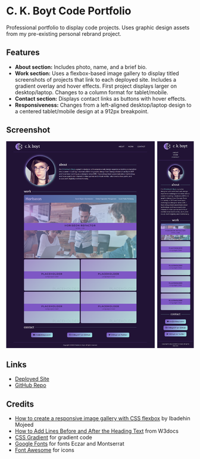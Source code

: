 # C. K. Boyt Code Portfolio
Professional portfolio to display code projects. Uses graphic design assets from my pre-existing personal rebrand project.

## Features
- **About section:** Includes photo, name, and a brief bio.
- **Work section:** Uses a flexbox-based image gallery to display titled screenshots of projects that link to each deployed site. Includes a gradient overlay and hover effects. First project displays larger on desktop/laptop. Changes to a column format for tablet/mobile.
- **Contact section:** Displays contact links as buttons with hover effects.
- **Responsiveness:** Changes from a left-aligned desktop/laptop design to a centered tablet/mobile design at a 912px breakpoint.

## Screenshot
![Screenshot of desktop and mobile versions of the site.](assets/images/app-screenshot.png)

## Links
- [Deployed Site](https://ckboytgt.github.io/ckboyt-portfolio/)
- [GitHub Repo](https://github.com/CKBoytGT/ckboyt-portfolio)

## Credits
- [How to create a responsive image gallery with CSS flexbox](https://blog.logrocket.com/responsive-image-gallery-css-flexbox/) by Ibadehin Mojeed
- [How to Add Lines Before and After the Heading Text](https://www.w3docs.com/snippets/css/how-to-add-lines-before-and-after-heading-text.html) from W3docs
- [CSS Gradient](https://cssgradient.io/) for gradient code
- [Google Fonts](https://fonts.google.com/) for fonts Eczar and Montserrat
- [Font Awesome](https://fontawesome.com/) for icons
